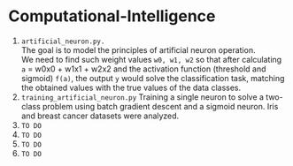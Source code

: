# Computational-Intelligence

1. `artificial_neuron.py.`  
The goal is to model the principles of artificial neuron operation.\
We need to find such weight values `w0, w1, w2` so that after calculating `a` = w0x0 + w1x1 + w2x2 and the activation function (threshold and sigmoid) `f(a)`, the output `y` would solve the classification task, matching the obtained values with the true values of the data classes.
2. `training_artificial_neuron.py`
Training a single neuron to solve a two-class problem using batch gradient descent and a sigmoid neuron. Iris and breast cancer datasets were analyzed.
3. `TO DO`
4. `TO DO`
5. `TO DO`
6. `TO DO`

